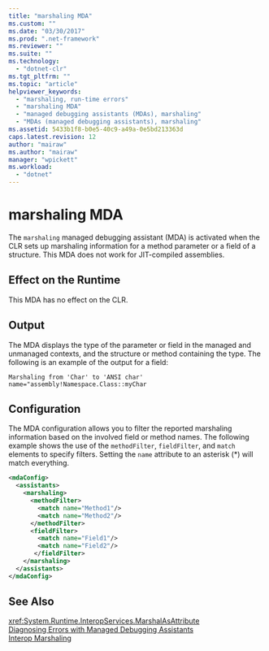 ```yaml
---
title: "marshaling MDA"
ms.custom: ""
ms.date: "03/30/2017"
ms.prod: ".net-framework"
ms.reviewer: ""
ms.suite: ""
ms.technology: 
  - "dotnet-clr"
ms.tgt_pltfrm: ""
ms.topic: "article"
helpviewer_keywords: 
  - "marshaling, run-time errors"
  - "marshaling MDA"
  - "managed debugging assistants (MDAs), marshaling"
  - "MDAs (managed debugging assistants), marshaling"
ms.assetid: 5433b1f8-b0e5-40c9-a49a-0e5bd213363d
caps.latest.revision: 12
author: "mairaw"
ms.author: "mairaw"
manager: "wpickett"
ms.workload: 
  - "dotnet"
---
```

# marshaling MDA
The `marshaling` managed debugging assistant (MDA) is activated when the CLR sets up marshaling information for a method parameter or a field of a structure. This MDA does not work for JIT-compiled assemblies.  
  
## Effect on the Runtime  
 This MDA has no effect on the CLR.  
  
## Output  
 The MDA displays the type of the parameter or field in the managed and unmanaged contexts, and the structure or method containing the type.  The following is an example of the output for a field:  
  
```  
Marshaling from 'Char' to 'ANSI char'  
name="assembly!Namespace.Class::myChar  
```  
  
## Configuration  
 The MDA configuration allows you to filter the reported marshaling information based on the involved field or method names.  The following example shows the use of the `methodFilter`, `fieldFilter`, and `match` elements to specify filters.  Setting the `name` attribute to an asterisk (*) will match everything.  
  
```xml  
<mdaConfig>  
  <assistants>  
    <marshaling>  
      <methodFilter>  
        <match name="Method1"/>  
        <match name="Method2"/>  
      </methodFilter>  
      <fieldFilter>  
        <match name="Field1"/>  
        <match name="Field2"/>  
       </fieldFilter>  
    </marshaling>  
  </assistants>  
</mdaConfig>  
```  
  
## See Also  
 <xref:System.Runtime.InteropServices.MarshalAsAttribute>  
 [Diagnosing Errors with Managed Debugging Assistants](../../../docs/framework/debug-trace-profile/diagnosing-errors-with-managed-debugging-assistants.md)  
 [Interop Marshaling](../../../docs/framework/interop/interop-marshaling.md)
